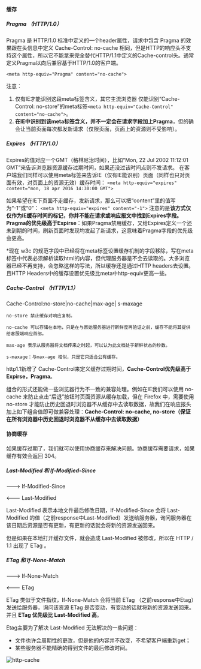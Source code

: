#### 缓存

##### Pragma  （HTTP/1.0）

Pragma 是 HTTP/1.0 标准中定义的一个header属性，请求中包含 Pragma 的效果跟在头信息中定义 Cache-Control: no-cache 相同，但是HTTP的响应头不支持这个属性，所以它不能拿来完全替代HTTP/1.1中定义的Cache-control头。通常定义Pragma以向后兼容基于HTTP/1.0的客户端。
```
<meta http-equiv="Pragma" content="no-cache">
```
注意：
1. 仅有IE才能识别这段meta标签含义，其它主流浏览器
        仅能识别“Cache-Control: no-store”的meta标签```<meta http-equiv="Cache-Control" content="no-cache">```。
2. <b>在IE中识别到该meta标签含义，并不一定会在请求字段加上Pragma</b>，但的确会让当前页面每次都发新请求（仅限页面，页面上的资源则不受影响）。

##### Expires  （HTTP/1.0）
Expires的值对应一个GMT（格林尼治时间），比如“Mon, 22 Jul 2002 11:12:01 GMT”来告诉浏览器资源缓存过期时间，如果还没过该时间点则不发请求。
在客户端我们同样可以使用meta标签来告诉IE（仅有IE能识别）页面（同样也只对页面有效，对页面上的资源无效）缓存时间：
  ```<meta http-equiv="expires" content="mon, 18 apr 2016 14:30:00 GMT">```

如果希望在IE下页面不走缓存，发新请求，那么可以把“content”里的值写为“-1”或“0”：
  ```<meta http-equiv="expires" content="-1">```
注意的是<b>该方式仅仅作为IE缓存时间的标记，你并不能在请求或响应报文中找到Expires字段。</b>
<b>Pragma的优先级高于Expirse</b>：如果Pragma禁用缓存，又给Expires定义一个还未到期的时间，刷新页面时发现均发起了新请求，这意味着Pragma字段的优先级会更高。

*现在 w3c 的规范字段中已经将在meta标签设置缓存机制的字段移除，写在meta标签中代表必须解析读取html的内容，但代理服务器是不会去读取的。大多浏览器已经不再支持，会忽略这样的写法，所以缓存还是通过HTTP headers去设置。且HTTP Headers中的缓存设置优先级比meta中http-equiv更高一些。

##### Cache-Control  （HTTP/1.1）

Cache-Control:no-store|no-cache|max-age| s-maxage

    no-store 禁止缓存对响应复制。
    
    no-cache 可以存储在本地，只是在与原始服务器进行新鲜度再验证之前，缓存不能将其提供给客服端响应首部。
    
    max-age 表示从服务器将文档传来之时起，可以认为此文档处于新鲜状态的秒数。
    
    s-maxage：与max-age 相似，只是它只适合公有缓存。 


http1.1新增了 Cache-Control来定义缓存过期时间，<b>Cache-Control优先级高于Expirse，Pragma</b>。

组合的形式还能做一些浏览器行为不一致的兼容处理。例如在IE我们可以使用 no-cache 来防止点击“后退”按钮时页面资源从缓存加载，但在 Firefox 中，需要使用 no-store 才能防止历史回退时浏览器不从缓存中去读取数据，故我们在响应报头加上如下组合值即可做兼容处理：<b>Cache-Control: no-cache, no-store（保证在所有浏览器中历史回退时浏览器不从缓存中去读取数据）</b>



#### 协商缓存
如果缓存过期了，我们就可以使用协商缓存来解决问题。协商缓存需要请求，如果缓存有效会返回 304。

##### Last-Modified 和 If-Modified-Since
---> If-Modified-Since 

<--- Last-Modified

Last-Modified 表示本地文件最后修改日期，If-Modified-Since 会将 Last-Modified 的值（之前response中Last-Modified）发送给服务器，询问服务器在该日期后资源是否有更新，有更新的话就会将新的资源发送回来。

但是如果在本地打开缓存文件，就会造成 Last-Modified 被修改，所以在 HTTP / 1.1 出现了 ETag 。

##### ETag 和 If-None-Match
---> If-None-Match 

<--- ETag          

ETag 类似于文件指纹，If-None-Match 会将当前 ETag （之前response中Etag）发送给服务器，询问该资源 ETag 是否变动，有变动的话就将新的资源发送回来。并且 **ETag 优先级比 Last-Modified 高**。

Etag主要为了解决 Last-Modified 无法解决的一些问题：
  * 文件也许会周期性的更改，但是他的内容并不改变，不希望客户端重新get；
  * 某些服务器不能精确的得到文件的最后修改时间。

  ![http-cache](../image/知识点总结/HTTP/cache.png)